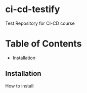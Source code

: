 # ci-cd-testify
Test Repository for CI-CD course

# Table of Contents

- Installation

## Installation

How to install

